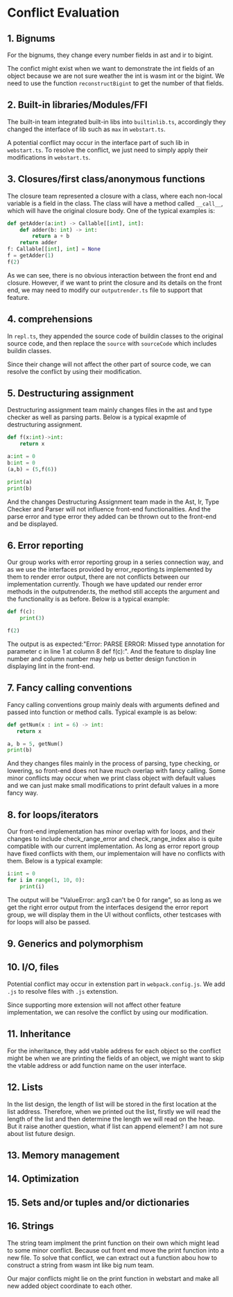 # Conflict Evaluation

## 1. Bignums

For the bignums, they change every number fields in ast and ir to bigint. 

The confict might exist when we want to demonstrate the int fields of an object because we are not sure weather the int is wasm int or the bigint. We need to use the function `reconstructBigint` to get the number of that fields.

## 2. Built-in libraries/Modules/FFI

The built-in team integrated built-in libs into `builtinlib.ts`, accordingly they changed the interface of lib such as `max` in `webstart.ts`.

A potential conflict may occur in the interface part of such lib in `webstart.ts`. To resolve the conflict, we just need to simply apply their modifications in `webstart.ts`.

## 3. Closures/first class/anonymous functions

The closure team represented a closure with a class, where each non-local variable is a field in the class. The class will have a method called `__call__`,
which will have the original closure body. One of the typical examples is:

```python
def getAdder(a:int) -> Callable[[int], int]:
    def adder(b: int) -> int:
        return a + b
    return adder
f: Callable[[int], int] = None
f = getAdder(1)
f(2)
```

As we can see, there is no obvious interaction between the front end and closure. However, if we want to print the closure and its details on the front end, we may need to modify our `outputrender.ts` file to support that feature.

## 4. comprehensions

In `repl.ts`, they appended the source code of buildin classes to the original source code,
and then replace the `source` with `sourceCode` which includes buildin classes.

Since their change will not affect the other part of source code, we can resolve the conflict
by using their modification.

## 5. Destructuring assignment

Destructuring assignment team mainly changes files in the ast and type checker as well as parsing parts. Below is a typical exapmle of destructuring assignment.

```python
def f(x:int)->int:
    return x

a:int = 0
b:int = 0
(a,b) = (5,f(6))

print(a)
print(b)
```

And the changes Destructuring Assignment team made in the Ast, Ir, Type Checker and Parser will not influence front-end functionalities. And the parse error and type error they added can be thrown out to the front-end and be displayed.
## 6. Error reporting

Our group works with error reporting group in a series connection way, and as we use the interfaces provided by error_reporting.ts implemented by them to render error output, there are not conflicts between our implementation currently. Though we have updated our render error methods in the outputrender.ts, the method still accepts the argument and the functionality is as before. Below is a typical example:

```python
def f(c):
    print(3)

f(2)
```

The output is as expected:"Error: PARSE ERROR: Missed type annotation for parameter c in line 1 at column 8 def f(c):". And the feature to display line number and column number may help us better design function in displaying lint in the front-end.

## 7. Fancy calling conventions

Fancy calling conventions group mainly deals with arguments defined and passed into function or method calls. Typical example is as below:

```python
def getNum(x : int = 6) -> int:
   return x

a, b = 5, getNum()
print(b)
```

And they changes files mainly in the process of parsing, type checking, or lowering, so front-end does not have much overlap with fancy calling.
Some minor conflicts may occur when we print class object with default values and we can just make small modifications to print default values in a more fancy way.

## 8. for loops/iterators

Our front-end implementation has minor overlap with for loops, and their changes to include check_range_error and  check_range_index also is quite compatible with our current implementation. As long as error report group have fixed conflicts with them, our implementaion will have no conflicts with them. Below is a typical example:

```python
i:int = 0
for i in range(1, 10, 0):
    print(i)
```

The output will be "ValueError: arg3 can't be 0 for range", so as long as we get the right error output from the interfaces desigend the error report group, we will display them in the UI without conflicts, other testcases with for loops will also be passed.

## 9. Generics and polymorphism

## 10. I/O, files

Potential conflict may occur in extenstion part in `webpack.config.js`. We add `.js` to resolve
files with `.js` extenstion.

Since supporting more extension will not affect other feature implementation, we can resolve the
conflict by using our modification.

## 11. Inheritance

For the inheritance, they add vtable address for each object so the conflict might be when we are printing the fields of an object, we might want to skip the vtable address or add function name on the user interface.

## 12. Lists

In the list design, the length of list will be stored in the first location at the list address. Therefore, when we printed out the list, firstly we will read the length of the list and then determine the length we will read on the heap. But it raise another question, what if list can append element? I am not sure about list future design.  

## 13. Memory management

## 14. Optimization

## 15. Sets and/or tuples and/or dictionaries

## 16. Strings

The string team implment the print function on their own which might lead to some minor conflict. Because out front end move the print function into a new file. To solve that conflict, we can extract out a function abou how to construct a string from wasm int like big num team.

Our major conflicts might lie on the print function in webstart and make all new added object coordinate to each other.
